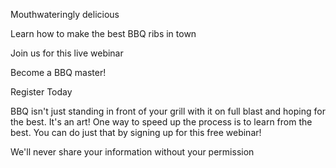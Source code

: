 Mouthwateringly delicious

Learn how to make the best BBQ ribs in town

Join us for this live webinar

Become a BBQ master! 

Register Today

BBQ isn't just standing in front of your grill with it on full blast and hoping for the best. It's an art! One way to speed up the process is to learn from the best. You can do just that by signing up for this free webinar!



We'll never share your information
without your permission
